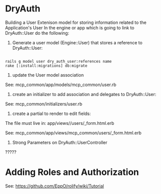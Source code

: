 # DryAuth


Building a User Extenison model for storing information related to the Application's User
In the engine or app which is going to link to DryAuth::User do the following:


1. Generate a user model (Engine::User) that stores a reference to DryAuth::User:

<pre><code>
rails g model user dry_auth_user:references name
rake [<engine>:install:migrations] db:migrate
</pre></code>


1. update the User model association

See: mcp_common/app/models/mcp_common/user.rb


1. create an initializer to add association and delegates to DryAuth::User:

See: mcp_common/initializers/user.rb


1. create a partial to render to edit fields:

The file must live in:  app/views/<engine>/users/\_form.html.erb

See: mcp_common/app/views/mcp_common/users/\_form.html.erb

1. Strong Parameters on DryAuth::UserController

?????


# Adding Roles and Authorization

See: https://github.com/EppO/rolify/wiki/Tutorial




